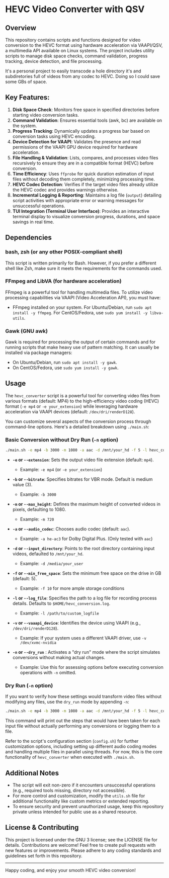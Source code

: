 # HEVC Video Converter with QSV

## Overview

This repository contains scripts and functions designed for video conversion to the HEVC format using hardware acceleration via VAAPI/QSV, a multimedia API available on Linux systems. The project includes utility scripts to manage disk space checks, command validation, progress tracking, device detection, and file processing.

It's a personal project to easily transcode a hole directory it's and subdiretories full of videos from any codec to HEVC. Doing so I could save some GBs of space.

## Key Features:

1. **Disk Space Check**: Monitors free space in specified directories before starting video conversion tasks.
2. **Command Validation**: Ensures essential tools (awk, bc) are available on the system.
3. **Progress Tracking**: Dynamically updates a progress bar based on conversion tasks using HEVC encoding.
4. **Device Detection for VAAPI**: Validates the presence and read permissions of the VAAPI GPU device required for hardware acceleration.
5. **File Handling & Validation**: Lists, compares, and processes video files recursively to ensure they are in a compatible format (HEVC) before conversion.
6. **Time Efficiency**: Uses `ffprobe` for quick duration estimation of input files without decoding them completely, minimizing processing time.
7. **HEVC Codec Detection**: Verifies if the target video files already utilize the HEVC codec and provides warnings otherwise.
8. **Incremental Logging & Reporting**: Maintains a log file (`output`) detailing script activities with appropriate error or warning messages for unsuccessful operations.
9. **TUI Integration (Terminal User Interface)**: Provides an interactive terminal display to visualize conversion progress, durations, and space savings in real time.

## Dependencies

### bash, zsh (or any other POSIX-compliant shell)
This script is written primarily for Bash. However, if you prefer a different shell like Zsh, make sure it meets the requirements for the commands used.

### FFmpeg and LibVA (for hardware acceleration)
FFmpeg is a powerful tool for handling multimedia files. To utilize video processing capabilities via VAAPI (Video Acceleration API), you must have:
- FFmpeg installed on your system. For Ubuntu/Debian, run `sudo apt install -y ffmpeg`. For CentOS/Fedora, use `sudo yum install -y libva-utils`.

### Gawk (GNU awk)
Gawk is required for processing the output of certain commands and for running scripts that make heavy use of pattern matching. It can usually be installed via package managers:
- On Ubuntu/Debian, run `sudo apt install -y gawk`.
- On CentOS/Fedora, use `sudo yum install -y gawk`.

## Usage

The `hevc_converter` script is a powerful tool for converting video files from various formats (default: MP4) to the high-efficiency video coding (HEVC) format (`-e mp4` or `-e your_extension`) while leveraging hardware acceleration via VAAPI devices (default: `/dev/dri/renderD128`).

You can customize several aspects of the conversion process through command-line options. Here's a detailed breakdown using `./main.sh`:

### Basic Conversion without Dry Run (`-n` option)
```bash
./main.sh -e mp4 -b 3000 -m 1080 -a aac -d /mnt/your_hd -f 5 -l hevc_conversion.log
```
- **`-e` or `--extension`**: Sets the output video file extension (default: `mp4`).
  - Example: `-e mp4` (or `-e your_extension`)

- **`-b` or `--bitrate`**: Specifies bitrates for VBR mode. Default is medium value (3).
  - Example: `-b 3000`

- **`-m` or `--max_height`**: Defines the maximum height of converted videos in pixels, defaulting to 1080.
  - Example: `-m 720`

- **`-a` or `--audio_codec`**: Chooses audio codec (default: `aac`).
  - Example: `-a he-ac3` for Dolby Digital Plus. (Only tested with `aac`)

- **`-d` or `--input_directory`**: Points to the root directory containing input videos, defaulted to `/mnt/your_hd`.
  - Example: `-d /media/your_user`

- **`-f` or `--min_free_space`**: Sets the minimum free space on the drive in GB (default: 5).
  - Example: `-f 10` for more ample storage conditions

- **`-l` or `--log_file`**: Specifies the path to a log file for recording process details. Defaults to `$HOME/hevc_conversion.log`.
  - Example: `-l /path/to/custom_logfile`

- **`-v` or `--vaaapi_device`**: Identifies the device using VAAPI (e.g., `/dev/dri/renderD128`).
  - Example: If your system uses a different VAAPI driver, use `-v /dev/xvmc-nvidia`

- **`-n` or `--dry_run`** : Activates a "dry run" mode where the script simulates conversions without making actual changes.
  - Example: Use this for assessing options before executing conversion operations with `-n` omitted.

### Dry Run (`-n` option)
If you want to verify how these settings would transform video files without modifying any files, use the `dry_run` mode by appending `-n`:
```bash
./main.sh -e mp4 -b 3000 -m 1080 -a aac -d /mnt/your_hd -f 5 -l hevc_conversion.log -n
```
This command will print out the steps that would have been taken for each input file without actually performing any conversions or logging them to a file. 

Refer to the script's configuration section (`config.sh`) for further customization options, including setting up different audio coding modes and handling multiple files in parallel using threads. For now, this is the core functionality of `hevc_converter` when executed with `./main.sh`.

## Additional Notes

- The script will exit non-zero if it encounters unsuccessful operations (e.g., required tools missing, directory not accessible).
- For more control and customization, modify the `utils.sh` file for additional functionality like custom metrics or extended reporting.
- To ensure security and prevent unauthorized usage, keep this repository private unless intended for public use as a shared resource.

## License & Contributing

This project is licensed under the GNU 3 license; see the LICENSE file for details. Contributions are welcome! Feel free to create pull requests with new features or improvements. Please adhere to any coding standards and guidelines set forth in this repository.

---

Happy coding, and enjoy your smooth HEVC video conversion!